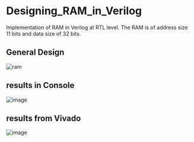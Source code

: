 # Designing_RAM_in_Verilog
 
Implementation of RAM in Verilog at RTL level. The RAM is of address size 11 bits and data size of 32 bits.

## General Design
![ram](https://user-images.githubusercontent.com/44365037/197640969-6469aee1-d142-4221-bd23-164e2888a4e6.png)

## results in Console
![image](https://user-images.githubusercontent.com/44365037/197639413-c07b749c-6c72-45b8-a607-888e6e46f07c.png)

## results from Vivado
![image](https://user-images.githubusercontent.com/44365037/197640127-162e012c-a5be-4991-a8ee-1fdb34265523.png)
